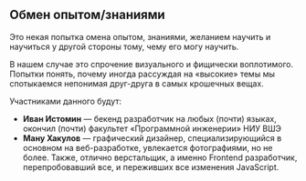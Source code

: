 ## Обмен опытом/знаниями
Это некая попытка омена опытом, знаниями, желанием научить и научиться у другой стороны тому, чему его могу научить.

В нашем случае это спрочение визуального и фищически воплотимого. Попытки понять, почему иногда рассуждая на «высокие» темы мы спотыкаемся непонимая друг-друга в самых крошечных вещах.

Участниками данного будут:
- **Иван Истомин** — бекенд разработчик на любых (почти) языках, окончил (почти) факультет «Программной инженерии» НИУ ВШЭ
- **Ману Хакулов** — графический дизайнер, специализирующийся в основном на веб-разработке, увлекается фотографиями, но не более. Также, отлично верстальщик, а именно Frontend разработчик, перепробовавший все, и переживших все изменения JavaScript.
<!--stackedit_data:
eyJoaXN0b3J5IjpbLTEzMDc4ODY1MjksLTYwNDg1ODk1OV19
-->